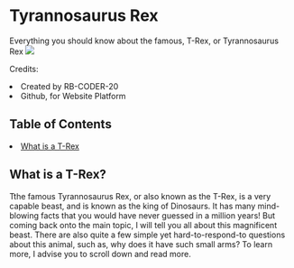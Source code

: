 <h1>Tyrannosaurus Rex</h1>
Everything you should know about the famous, T-Rex, or Tyrannosaurus Rex

<img src="https://cdn.newsapi.com.au/image/v1/c32e77ada066e25b416c4c515f35049f?width=400">

Credits:
<li>Created by RB-CODER-20</li>
<li>Github, for Website Platform</li>

<h2>Table of Contents</h2>
<li class="link-on-website"><a href="#paraOne">What is a T-Rex</a></li>

<h2 id="paraOne">What is a T-Rex?</h2>
<p>Tthe famous Tyrannosaurus Rex, or also known as the T-Rex, is a very capable beast, and is known as the king of Dinosaurs. It has many mind-blowing facts that you would have never guessed in a million years! But coming back onto the main topic, I will tell you all about this magnificent beast. There are also quite a few simple yet hard-to-respond-to questions about this animal, such as, why does it have such small arms? To learn more, I advise you to scroll down and read more. </p>
